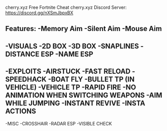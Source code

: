 
cherry.xyz Free Fortnite Cheat
cherry.xyz Discord Server: https://discord.gg/nXSmJbpxBX

Features:
-Memory Aim
-Silent Aim
-Mouse Aim
--------------
-VISUALS
-2D BOX
-3D BOX
-SNAPLINES
-DISTANCE ESP
-NAME ESP
-----------
-EXPLOITS
-AIRSTUCK
-FAST RELOAD
-SPEEDHACK
-BOAT FLY
-BULLET TP (IN VEHICLE)
-VEHICLE TP
-RAPID FIRE
-NO ANIMATION WHEN SWITCHING WEAPONS
-AIM WHILE JUMPING
-INSTANT REVIVE
-INSTA ACTIONS
----------
-MISC
-CROSSHAIR
-RADAR ESP
-VISIBLE CHECK
